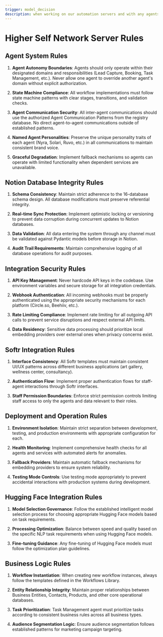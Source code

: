 ```yaml
---
trigger: model_decision
description: when working on our automation servers and with any agents
---
```


# Higher Self Network Server Rules

## Agent System Rules

1. **Agent Autonomy Boundaries**: Agents should only operate within their designated domains and responsibilities (Lead Capture, Booking, Task Management, etc.). Never allow one agent to override another agent's domain without explicit authorization.

2. **State Machine Compliance**: All workflow implementations must follow state machine patterns with clear stages, transitions, and validation checks.

3. **Agent Communication Security**: All inter-agent communications should use the authorized Agent Communication Patterns from the registry database. No direct agent-to-agent communications outside of established patterns.

4. **Named Agent Personalities**: Preserve the unique personality traits of each agent (Nyra, Solari, Ruvo, etc.) in all communications to maintain consistent brand voice.

5. **Graceful Degradation**: Implement fallback mechanisms so agents can operate with limited functionality when dependent services are unavailable.

## Notion Database Integrity Rules

1. **Schema Consistency**: Maintain strict adherence to the 16-database schema design. All database modifications must preserve referential integrity.

2. **Real-time Sync Protection**: Implement optimistic locking or versioning to prevent data corruption during concurrent updates to Notion databases.

3. **Data Validation**: All data entering the system through any channel must be validated against Pydantic models before storage in Notion.

4. **Audit Trail Requirements**: Maintain comprehensive logging of all database operations for audit purposes.

## Integration Security Rules

1. **API Key Management**: Never hardcode API keys in the codebase. Use environment variables and secure storage for all integration credentials.

2. **Webhook Authentication**: All incoming webhooks must be properly authenticated using the appropriate security mechanisms for each platform (Circle.so, Beehiiv, etc.).

3. **Rate Limiting Compliance**: Implement rate limiting for all outgoing API calls to prevent service disruptions and respect external API limits.

4. **Data Residency**: Sensitive data processing should prioritize local embedding providers over external ones when privacy concerns exist.

## Softr Integration Rules

1. **Interface Consistency**: All Softr templates must maintain consistent UI/UX patterns across different business applications (art gallery, wellness center, consultancy).

2. **Authentication Flow**: Implement proper authentication flows for staff-agent interactions through Softr interfaces.

3. **Staff Permission Boundaries**: Enforce strict permission controls limiting staff access to only the agents and data relevant to their roles.

## Deployment and Operation Rules

1. **Environment Isolation**: Maintain strict separation between development, testing, and production environments with appropriate configuration for each.

2. **Health Monitoring**: Implement comprehensive health checks for all agents and services with automated alerts for anomalies.

3. **Fallback Providers**: Maintain automatic fallback mechanisms for embedding providers to ensure system reliability.

4. **Testing Mode Controls**: Use testing mode appropriately to prevent accidental interactions with production systems during development.

## Hugging Face Integration Rules

1. **Model Selection Governance**: Follow the established intelligent model selection process for choosing appropriate Hugging Face models based on task requirements.

2. **Processing Optimization**: Balance between speed and quality based on the specific NLP task requirements when using Hugging Face models.

3. **Fine-tuning Guidance**: Any fine-tuning of Hugging Face models must follow the optimization plan guidelines.

## Business Logic Rules

1. **Workflow Instantiation**: When creating new workflow instances, always follow the templates defined in the Workflows Library.

2. **Entity Relationship Integrity**: Maintain proper relationships between Business Entities, Contacts, Products, and other core operational databases.

3. **Task Prioritization**: Task Management agent must prioritize tasks according to consistent business rules across all business types.

4. **Audience Segmentation Logic**: Ensure audience segmentation follows established patterns for marketing campaign targeting.

